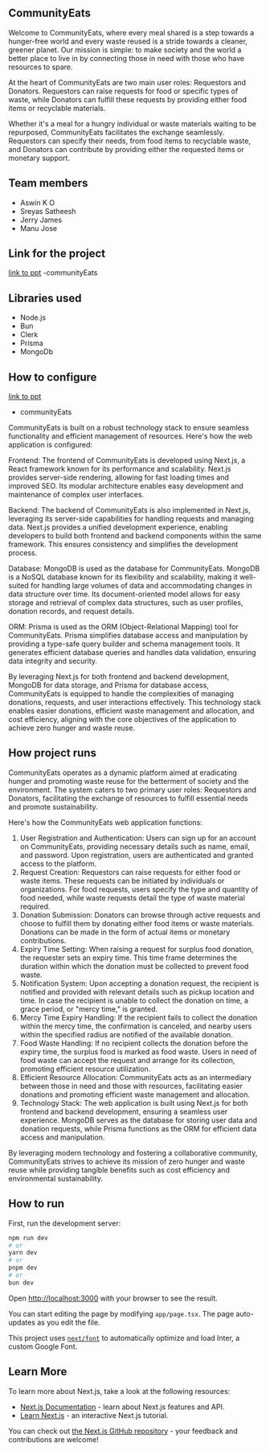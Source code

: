 ## CommunityEats
Welcome to CommunityEats, where every meal shared is a step towards a hunger-free world and every waste reused is a stride towards a cleaner, greener planet. Our mission is simple: to make society and the world a better place to live in by connecting those in need with those who have resources to spare.

At the heart of CommunityEats are two main user roles: Requestors and Donators. Requestors can raise requests for food or specific types of waste, while Donators can fulfill these requests by providing either food items or recyclable materials.

Whether it's a meal for a hungry individual or waste materials waiting to be repurposed, CommunityEats facilitates the exchange seamlessly. Requestors can specify their needs, from food items to recyclable waste, and Donators can contribute by providing either the requested items or monetary support.


## Team members

- Aswin K O
- Sreyas Satheesh
- Jerry James
- Manu Jose

## Link for the project


[link to ppt](./docs/Waste%20Control%20and%20food%20donation%20application.pptx)
-communityEats

## Libraries used
- Node.js
- Bun
- Clerk
- Prisma
- MongoDb

## How to configure

[link to ppt](ppt-link)

- communityEats

CommunityEats is built on a robust technology stack to ensure seamless functionality and efficient management of resources. Here's how the web application is configured:

Frontend: The frontend of CommunityEats is developed using Next.js, a React framework known for its performance and scalability. Next.js provides server-side rendering, allowing for fast loading times and improved SEO. Its modular architecture enables easy development and maintenance of complex user interfaces.

Backend: The backend of CommunityEats is also implemented in Next.js, leveraging its server-side capabilities for handling requests and managing data. Next.js provides a unified development experience, enabling developers to build both frontend and backend components within the same framework. This ensures consistency and simplifies the development process.

Database: MongoDB is used as the database for CommunityEats. MongoDB is a NoSQL database known for its flexibility and scalability, making it well-suited for handling large volumes of data and accommodating changes in data structure over time. Its document-oriented model allows for easy storage and retrieval of complex data structures, such as user profiles, donation records, and request details.

ORM: Prisma is used as the ORM (Object-Relational Mapping) tool for CommunityEats. Prisma simplifies database access and manipulation by providing a type-safe query builder and schema management tools. It generates efficient database queries and handles data validation, ensuring data integrity and security.

By leveraging Next.js for both frontend and backend development, MongoDB for data storage, and Prisma for database access, CommunityEats is equipped to handle the complexities of managing donations, requests, and user interactions effectively. This technology stack enables easier donations, efficient waste management and allocation, and cost efficiency, aligning with the core objectives of the application to achieve zero hunger and waste reuse.

## How project runs

CommunityEats operates as a dynamic platform aimed at eradicating hunger and promoting waste reuse for the betterment of society and the environment. The system caters to two primary user roles: Requestors and Donators, facilitating the exchange of resources to fulfill essential needs and promote sustainability.

Here's how the CommunityEats web application functions:

1. User Registration and Authentication: Users can sign up for an account on CommunityEats, providing necessary details such as name, email, and password. Upon registration, users are authenticated and granted access to the platform.
2. Request Creation: Requestors can raise requests for either food or waste items. These requests can be initiated by individuals or organizations. For food requests, users specify the type and quantity of food needed, while waste requests detail the type of waste material required.
3. Donation Submission: Donators can browse through active requests and choose to fulfill them by donating either food items or waste materials. Donations can be made in the form of actual items or monetary contributions.
4. Expiry Time Setting: When raising a request for surplus food donation, the requester sets an expiry time. This time frame determines the duration within which the donation must be collected to prevent food waste.
5. Notification System: Upon accepting a donation request, the recipient is notified and provided with relevant details such as pickup location and time. In case the recipient is unable to collect the donation on time, a grace period, or "mercy time," is granted.
6. Mercy Time Expiry Handling: If the recipient fails to collect the donation within the mercy time, the confirmation is canceled, and nearby users within the specified radius are notified of the available donation.
7. Food Waste Handling: If no recipient collects the donation before the expiry time, the surplus food is marked as food waste. Users in need of food waste can accept the request and arrange for its collection, promoting efficient resource utilization.
8. Efficient Resource Allocation: CommunityEats acts as an intermediary between those in need and those with resources, facilitating easier donations and promoting efficient waste management and allocation.
9. Technology Stack: The web application is built using Next.js for both frontend and backend development, ensuring a seamless user experience. MongoDB serves as the database for storing user data and donation requests, while Prisma functions as the ORM for efficient data access and manipulation.

By leveraging modern technology and fostering a collaborative community, CommunityEats strives to achieve its mission of zero hunger and waste reuse while providing tangible benefits such as cost efficiency and environmental sustainability.

## How to run

First, run the development server:

```bash
npm run dev
# or
yarn dev
# or
pnpm dev
# or
bun dev
```

Open [http://localhost:3000](http://localhost:3000) with your browser to see the result.

You can start editing the page by modifying `app/page.tsx`. The page auto-updates as you edit the file.

This project uses [`next/font`](https://nextjs.org/docs/basic-features/font-optimization) to automatically optimize and load Inter, a custom Google Font.

## Learn More

To learn more about Next.js, take a look at the following resources:

- [Next.js Documentation](https://nextjs.org/docs) - learn about Next.js features and API.
- [Learn Next.js](https://nextjs.org/learn) - an interactive Next.js tutorial.

You can check out [the Next.js GitHub repository](https://github.com/vercel/next.js/) - your feedback and contributions are welcome!